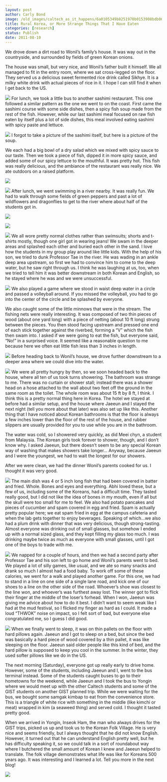 ```yaml
---
layout: post
author: Carly Bond
image: /old_images/caltech_as_it_happens/6a0105349b8251970b0153908bdb06970b.jpg
title: Rural Korea, or More Strange Things That I Have Eaten
categories: [research]
status: Publish
date: 2011-08-10
---
```


We drove down a dirt road to Wonil’s family’s house. It was way out in the countryside, and surrounded by fields of green Korean onions.

The house was small, but very nice, and Wonil’s father built it himself. We all managed to fit in the entry room, where we sat cross-legged on the floor. They served us a delicious sweet fermented rice drink called Sikhye. It is a milky white drink with actual pieces of rice in it. I hope I can still find it when I get back to the US.


![](/old_images/caltech_as_it_happens/6a0105349b8251970b014e8a7eff3b970d.jpg)
For lunch, we took a little bus to another sashimi restaurant. This one followed a similar pattern as the one we went to on the coast. First came the sashimi course with some side dishes, then a spicy fish soup made from the rest of the fish. However, while our last sashimi meal focused on raw fish eaten by itself plus a lot of side dishes, this meal involved eating sashimi with spicy paste and lettuce.


![](/old_images/caltech_as_it_happens/6a0105349b8251970b0153908bddb9970b.jpg)
I forgot to take a picture of the sashimi itself, but here is a picture of the soup.

We each had a big bowl of a dry salad which we mixed with spicy sauce to our taste. Then we took a piece of fish, dipped it in more spicy sauce, and added some of our spicy lettuce to the mouthful. It was pretty hot. This fish was really delicious, and the ambiance of the restaurant was really nice. We ate outdoors on a raised platform.


![](/old_images/caltech_as_it_happens/6a0105349b8251970b014e8a7f024f970d.jpg)

![](/old_images/caltech_as_it_happens/6a0105349b8251970b014e8a7f02f6970d.jpg)
After lunch, we went swimming in a river nearby. It was really fun. We had to walk through some fields of green peppers and past a lot of wildflowers and dragonflies to get to the river where about half of the students got in.


![](/old_images/caltech_as_it_happens/6a0105349b8251970b0153908be073970b.jpg)

![](/old_images/caltech_as_it_happens/6a0105349b8251970b014e8a7f09e1970d.jpg)

![](/old_images/caltech_as_it_happens/6a0105349b8251970b014e8a7f0752970d.jpg)
We all wore pretty normal clothes rather than swimsuits; shorts and t-shirts mostly, though one girl got in wearing jeans! We swam in the deeper areas and splashed each other and buried each other in the sand. I love how the students in my group play around like little kids. With the help of his son, we tried to dunk Professor Tae in the river. He was wading in an ankle deep area upstream, so first we had to convince him to come to the deep water, but he saw right through us. I think he was laughing at us, too, when we tried to tell him it was better downstream in both Korean and English, so he stayed where he was and we were unsuccessful.


![](/old_images/caltech_as_it_happens/6a0105349b8251970b014e8a7f0a93970d.jpg)
We also played a game where we stood in waist deep water in a circle and passed a volleyball around. If you missed the volleyball, you had to go into the center of the circle and be splashed by everyone.

We also caught some of the little minnows that were in the stream. The fishing nets were really interesting. It was composed of two thin pieces of wood (about one yard long) with a piece of netting (about 10 ft long) strung between the pieces. You then stood facing upstream and pressed one end of each stick together against the riverbed, forming a “V” which the fish then swam into. I asked if we were going to eat the fish, but everyone said, “No!” in a surprised voice. It seemed like a reasonable question to me because here we often eat little fish less than 3 inches in length.


![](/old_images/caltech_as_it_happens/6a0105349b8251970b014e8a7f0b82970d.jpg)
Before heading back to Wonil’s house, we drove further downstream to a deeper area where we could dive into the water.


![](/old_images/caltech_as_it_happens/6a0105349b8251970b014e8a7f0c26970d.jpg)
We were all pretty hungry by then, so we soon headed back to the house, where all ten of us took turns showering. The bathroom was strange to me. There was no curtain or shower stall; instead there was a shower head on a hose attached to the wall about two feet off the ground in the same room as the toilet. The whole room was about 15 ft by 8 ft, I think. I think this is a pretty normal thing here in Korea. The hotel we stayed at before had a similar setup, and the house where Jaeeun and I stayed the next night (tell you more about that later) was also set up like this. Another thing that I have noticed about Korean bathrooms is that the floor is always a few inches lower than the floor of the rest of the house, and rubber slippers are usually provided for you to use while you are in the bathroom.

The water was cold, so I showered very quickly, as did Meei chyn, a student from Malaysia. The Korean girls took forever to shower, though, and I don’t know why. I asked Jaeeun, but there doesn’t seem to be any special Korean way of washing that makes showers take longer… Anyway, because Jaeeun and I were the youngest, we had to wait the longest for our showers.

After we were clean, we had the dinner Wonil’s parents cooked for us. I thought it was very good.


![](/old_images/caltech_as_it_happens/6a0105349b8251970b014e8a7f0c9b970d.jpg)
The main dish was 4 or 5 inch long fish that had been covered in batter and fried. Whole. Bones and eyes and everything. Abhi loved these, but a few of us, including some of the Koreans, had a difficult time. They tasted really good, but I did not like the idea of bones in my mouth, even if all but the skull were too small for me to feel. We also had potato pancakes and pieces of cucumber and spam covered in egg and fried. Spam is actually pretty popular here; we eat spam fried in egg at the campus cafeteria and when the lab gets together to enjoy beverages. Speaking of which…we also had a plum drink with dinner that was very delicious, though strong-tasting. Almost everyone was drinking out of small glasses, but somehow I ended up with a normal sized glass, and they kept filling my glass too much. I was drinking maybe twice as much as everyone with small glasses, until I got one of the boys to trade with me.


![](/old_images/caltech_as_it_happens/6a0105349b8251970b014e8a7f0d9b970d.jpg)
We napped for a couple of hours, and then we had a second party after Professor Tae and his son left to go home and Wonil’s parents went to bed. We played a lot of silly games, like usual, and we ate so many snacks and drank so much I almost had a food baby. To work off some of these calories, we went for a walk and played another game. For this one, we had to stand in a line on one side of a single lane road, and kick one of our shoes to a line on the other side of the road. Whoever’s shoe was closest to the line won, and whoever’s was furthest away lost. The winner got to flick their finger at the middle of the loser’s forhead. When I won, Jaeeun was giving me advice about how to do it best. I didn’t want to seem weak like I had at the mud festival, so I flicked my finger as hard as I could. It made a loud “THWOK” noise on impact, so I felt sort of bad, but everyone else congratulated me, so I guess I did good.


![](/old_images/caltech_as_it_happens/6a0105349b8251970b014e8a7f0fe9970d.jpg)
When we finally went to sleep, it was on thin pallets on the floor with hard pillows again. Jaeeun and I got to sleep on a bed, but since the bed was basically a hard piece of wood covered by a thin pallet, it was like sleeping on the floor. Jaeeun said older people like this kind of bed, and the hard pillow is supposed to keep you cool in the summer. In the winter, they used softer pillows like we do in the US.

The next morning (Saturday), everyone got up really early to drive home. However, some of the students, including Jaeeun and I, went to the bus terminal instead. Some of the students caught buses to go to their hometowns for the weekend, while Jaeeun and I took the bus to Yongin where we would meet up with the other Caltech students and some of the GIST students on another GIST planned trip. While we were waiting for the bus, we bought some samgak kimbap to eat from the convenience store. This is a triangle of white rice with something in the middle (like kimchi or meat) wrapped in kim (a seaweed thing) and served cold. I thought it tasted pretty good.

When we arrived in Yongin, Inseok Ham, the man who always drives for the GIST trips, picked us up and took us to the Korean Folk Village. He is very nice and seems friendly, but I always thought that he did not know English. However, it turned out that he can understand English pretty well, but he has difficulty speaking it, so we could talk in a sort of roundabout way where I butchered the small amount of Korean I knew and Jaeeun helped to translate. The folk village demonstrates what life was like for Koreans 500 years ago. It was interesting and I learned a lot. Tell you more in the next blog!


![](/old_images/caltech_as_it_happens/6a0105349b8251970b014e8a7f1116970d.jpg)
